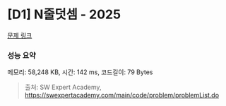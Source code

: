 # [D1] N줄덧셈 - 2025 

[문제 링크](https://swexpertacademy.com/main/code/problem/problemDetail.do?contestProbId=AV5QFZtaAscDFAUq) 

### 성능 요약

메모리: 58,248 KB, 시간: 142 ms, 코드길이: 79 Bytes



> 출처: SW Expert Academy, https://swexpertacademy.com/main/code/problem/problemList.do